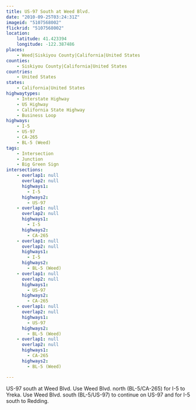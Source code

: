 ```yaml
---
title: US-97 South at Weed Blvd.
date: "2010-09-25T03:24:31Z"
imageid: "5107568002"
flickrid: "5107568002"
location:
    latitude: 41.423394
    longitude: -122.387486
places:
    - Weed|Siskiyou County|California|United States
counties:
    - Siskiyou County|California|United States
countries:
    - United States
states:
    - California|United States
highwaytypes:
    - Interstate Highway
    - US Highway
    - California State Highway
    - Business Loop
highways:
    - I-5
    - US-97
    - CA-265
    - BL-5 (Weed)
tags:
    - Intersection
    - Junction
    - Big Green Sign
intersections:
    - overlap1: null
      overlap2: null
      highways1:
        - I-5
      highways2:
        - US-97
    - overlap1: null
      overlap2: null
      highways1:
        - I-5
      highways2:
        - CA-265
    - overlap1: null
      overlap2: null
      highways1:
        - I-5
      highways2:
        - BL-5 (Weed)
    - overlap1: null
      overlap2: null
      highways1:
        - US-97
      highways2:
        - CA-265
    - overlap1: null
      overlap2: null
      highways1:
        - US-97
      highways2:
        - BL-5 (Weed)
    - overlap1: null
      overlap2: null
      highways1:
        - CA-265
      highways2:
        - BL-5 (Weed)

---
```

US-97 south at Weed Blvd.  Use Weed Blvd. north (BL-5/CA-265) for I-5 to Yreka.  Use Weed Blvd. south (BL-5/US-97) to continue on US-97 and for I-5 south to Redding.